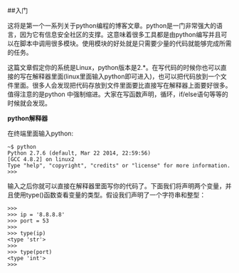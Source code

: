 ##入门

 这将是第一个一系列关于python编程的博客文章。python是一门非常强大的语言，因为它有信息安全社区的支撑。这意味着很多工具都是由python编写并且可以在脚本中调用很多模块。使用模块的好处就是只需要少量的代码就能够完成所需的任务。

 这篇文章假定你的系统是Linux，python版本是2.*。在写代码的时候你也可以直接的写在解释器里面(linux里面输入python即可进入)，也可以把代码放到一个文件里面。很多人会发现把代码存放到文件里面要比直接写在解释器上面要好很多。值得注意的是python 中强制缩进。大家在写函数声明，循环，if/else语句等等的时候就会发现。

**python解释器**

在终端里面输入python:

```
~$ python
Python 2.7.6 (default, Mar 22 2014, 22:59:56) 
[GCC 4.8.2] on linux2
Type "help", "copyright", "credits" or "license" for more information.
>>> 
```

输入之后你就可以直接在解释器里面写你的代码了。下面我们将声明两个变量，并且使用type()函数查看变量的类型。假设我们声明了一个字符串和整型：

```
>>>
>>> ip = '8.8.8.8'
>>> port = 53
>>>
>>> type(ip)
<type 'str'>
>>>
>>> type(port)
<type 'int'>
>>>
```